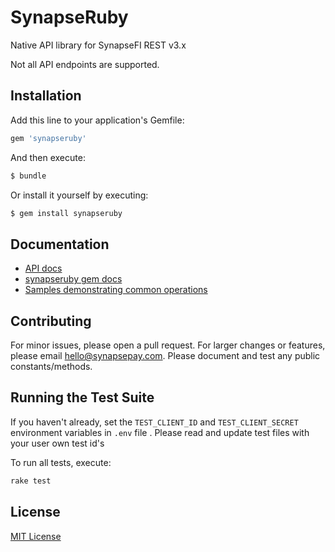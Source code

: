 # SynapseRuby

Native API library for SynapseFI REST v3.x

Not all API endpoints are supported.

## Installation

Add this line to your application's Gemfile:

```ruby
gem 'synapseruby'
```

And then execute:

```bash
$ bundle
```

Or install it yourself by executing:

```bash
$ gem install synapseruby
```
## Documentation

- [API docs](http://docs.synapsefi.com/v3.1)
- [synapseruby gem docs](https://rubygems.org/gems/synapseruby)
- [Samples demonstrating common operations](samples.md)

## Contributing

For minor issues, please open a pull request. For larger changes or features, please email hello@synapsepay.com. Please document and test any public constants/methods.

## Running the Test Suite

If you haven't already, set the `TEST_CLIENT_ID` and `TEST_CLIENT_SECRET` environment variables in `.env` file .
Please read and update test files with your user own test id's

To run all tests, execute:

```bash
rake test
```

## License

[MIT License](LICENSE)


